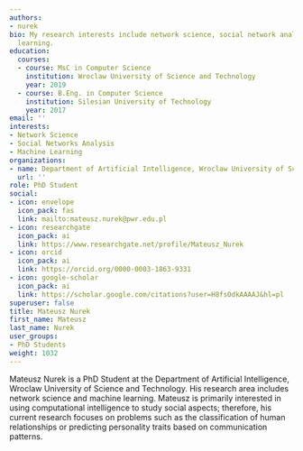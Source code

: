 ```yaml
---
authors:
- nurek
bio: My research interests include network science, social network analysis and machine
  learning.
education:
  courses:
  - course: MsC in Computer Science
    institution: Wroclaw University of Science and Technology
    year: 2019
  - course: B.Eng. in Computer Science
    institution: Silesian University of Technology
    year: 2017
email: ''
interests:
- Network Science
- Social Networks Analysis
- Machine Learning
organizations:
- name: Department of Artificial Intelligence, Wroclaw University of Science and Technology
  url: ''
role: PhD Student
social:
- icon: envelope
  icon_pack: fas
  link: mailto:mateusz.nurek@pwr.edu.pl
- icon: researchgate
  icon_pack: ai
  link: https://www.researchgate.net/profile/Mateusz_Nurek
- icon: orcid
  icon_pack: ai
  link: https://orcid.org/0000-0003-1863-9331
- icon: google-scholar
  icon_pack: ai
  link: https://scholar.google.com/citations?user=H8fsOdkAAAAJ&hl=pl
superuser: false
title: Mateusz Nurek
first_name: Mateusz
last_name: Nurek
user_groups:
- PhD Students
weight: 1032
---
```

Mateusz Nurek is a PhD Student at the Department of Artificial Intelligence, Wroclaw University of Science and Technology. His research area includes network science and machine learning. Mateusz is primarily interested in using computational intelligence to study social aspects; therefore, his current research focuses on problems such as the classification of human relationships or predicting personality traits based on communication patterns.
